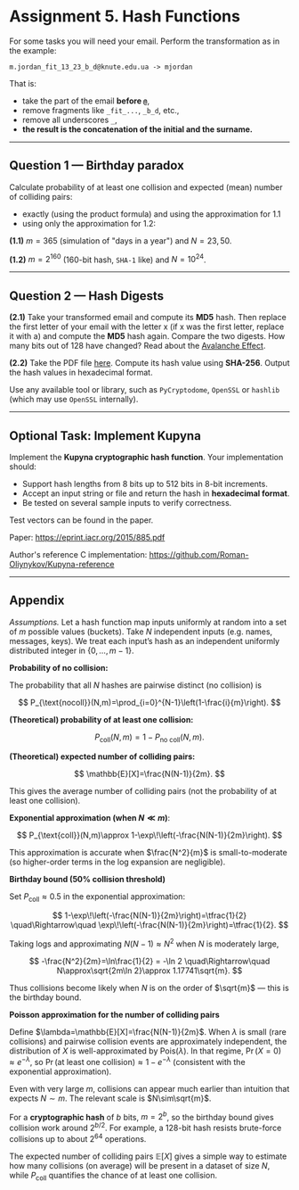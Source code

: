# Assignment 5. Hash Functions

For some tasks you will need your email. Perform the transformation as in the example:

```
m.jordan_fit_13_23_b_d@knute.edu.ua -> mjordan
```
That is:
- take the part of the email **before `@`**,  
- remove fragments like `_fit_...`, `_b_d`, etc.,  
- remove all underscores `_`,  
- **the result is the concatenation of the initial and the surname.**

---

## Question 1 — Birthday paradox 

Calculate probability of at least one collision and expected (mean) number of colliding pairs:

- exactly (using the product formula) and using the approximation for 1.1 
- using only the approximation for 1.2:

 **(1.1)**  $m = 365$ (simulation of "days in a year") and $N = 23,\,50$.
 
 **(1.2)**  $m = 2^{160}$ (160-bit hash, ```SHA-1``` like) and $N = 10^{24}$.


---

## Question 2 — Hash Digests

**(2.1)** Take your transformed email and compute its **MD5** hash. Then replace the first letter of your email with the letter x (if x was the first letter, replace it with a) and compute the **MD5** hash again. Compare the two digests. How many bits out of 128 have changed? Read about the [Avalanche Effect](https://en.wikipedia.org/wiki/Avalanche_effect).



**(2.2)** Take the PDF file [here](https://github.com/yefimov-d/Cryptography/blob/master/Lectures/lec3/AES.pdf). Compute its hash value using **SHA-256**. Output the hash values in hexadecimal format.

Use any available tool or library, such as ```PyCryptodome```, ```OpenSSL``` or ```hashlib``` (which may use ```OpenSSL``` internally). 

---
## Optional Task: Implement Kupyna

Implement the **Kupyna cryptographic hash function**. Your implementation should:
- Support hash lengths from 8 bits up to 512 bits in 8-bit increments.
- Accept an input string or file and return the hash in **hexadecimal format**.
- Be tested on several sample inputs to verify correctness.

Test vectors can be found in the paper.

Paper: https://eprint.iacr.org/2015/885.pdf

Author's reference C implementation: https://github.com/Roman-Oliynykov/Kupyna-reference



---

## Appendix

_Assumptions._ Let a hash function map inputs uniformly at random into a set of $m$ possible values (buckets). Take $N$ independent inputs (e.g. names, messages, keys). We treat each input’s hash as an independent uniformly distributed integer in $\{0,\dots,m-1\}$.

**Probability of no collision:**

The probability that all $N$ hashes are pairwise distinct (no collision) is

$$
P_{\text{nocoll}}(N,m)=\prod_{i=0}^{N-1}\left(1-\frac{i}{m}\right).
$$

**(Theoretical) probability of at least one collision:**

$$
P_{\text{coll}}(N,m)=1-P_{\text{no coll}}(N,m).
$$

**(Theoretical) expected number of colliding pairs:**

$$
\mathbb{E}[X]=\frac{N(N-1)}{2m}.
$$

This gives the average number of colliding pairs (not the probability of at least one collision).

**Exponential approximation (when $N\ll m$)**:


$$
P_{\text{coll}}(N,m)\approx 1-\exp\!\left(-\frac{N(N-1)}{2m}\right).
$$

This approximation is accurate when $\frac{N^2}{m}$ is small-to-moderate (so higher-order terms in the log expansion are negligible).

**Birthday bound (50% collision threshold)**

Set $P_{\text{coll}}\approx 0.5$ in the exponential approximation:

$$
1-\exp\!\left(-\frac{N(N-1)}{2m}\right)=\tfrac{1}{2}
\quad\Rightarrow\quad
\exp\!\left(-\frac{N(N-1)}{2m}\right)=\tfrac{1}{2}.
$$

Taking logs and approximating $N(N-1)\approx N^2$ when $N$ is moderately large,

$$
-\frac{N^2}{2m}=\ln\frac{1}{2} = -\ln 2
\quad\Rightarrow\quad
N\approx\sqrt{2m\ln 2}\approx 1.17741\sqrt{m}.
$$

Thus collisions become likely when $N$ is on the order of $\sqrt{m}$ — this is the birthday bound.

**Poisson approximation for the number of colliding pairs**

Define $\lambda=\mathbb{E}[X]=\frac{N(N-1)}{2m}$. When $\lambda$ is small (rare collisions) and pairwise collision events are approximately independent, the distribution of $X$ is well-approximated by $\text{Pois}(\lambda)$. In that regime,
$\Pr(X=0)\approx e^{-\lambda}$, so $\Pr(\text{at least one collision}) \approx 1-e^{-\lambda}$ (consistent with the exponential approximation).

Even with very large $m$, collisions can appear much earlier than intuition that expects $N\sim m$. The relevant scale is $N\sim\sqrt{m}$.

For a **cryptographic hash** of $b$ bits, $m=2^b$, so the birthday bound gives collision work around $2^{b/2}$. For example, a 128-bit hash resists brute-force collisions up to about $2^{64}$ operations.

The expected number of colliding pairs $\mathbb{E}[X]$ gives a simple way to estimate how many collisions (on average) will be present in a dataset of size $N$, while $P_{\text{coll}}$ quantifies the chance of at least one collision.












